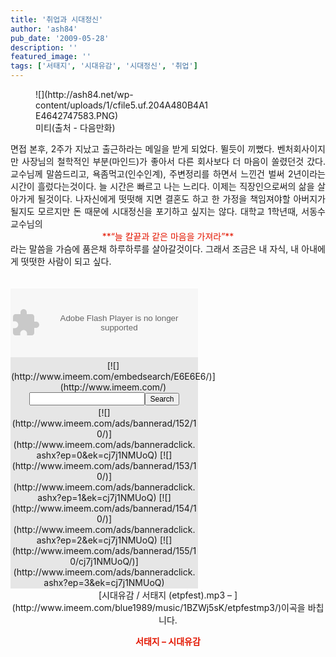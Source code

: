 ```yaml
---
title: '취업과 시대정신'
author: 'ash84'
pub_date: '2009-05-28'
description: ''
featured_image: ''
tags: ['서태지', '시대유감', '시대정신', '취업']
---
```



<figure class="wp-caption aligncenter" style="width: 280px">![](http://ash84.net/wp-content/uploads/1/cfile5.uf.204A480B4A1E4642747583.PNG)<figcaption class="wp-caption-text">미티(출처 - 다음만화)</figcaption></figure><div style="TEXT-ALIGN: justify">면접 본후, 2주가 지났고 출근하라는 메일을 받게 되었다. 뛸듯이 끼뻤다.   
 벤처회사이지만 사장님의 철학적인 부분(마인드)가 좋아서 다른 회사보다 더 마음이 쏠렸던것 갔다. 교수님께 말씀드리고, 욕좀먹고(인수인계), 주변정리를 하면서 느낀건 벌써 2년이라는 시간이 흘렀다는것이다. 늘 시간은 빠르고 나는 느리다. 이제는 직장인으로써의 삶을 살아가게 될것이다. 나자신에게 떳떳해 지면 결혼도 하고 한 가정을 책임져야할 아버지가 될지도 모르지만 돈 때문에 시대정신을 포기하고 싶지는 않다. 대학교 1학년때, 서동수 교수님의

</div>  
<div style="TEXT-ALIGN: center"><font color="#e31600">**“늘 칼끝과 같은 마음을 가져라”**</font>  
</div>  
<div style="TEXT-ALIGN: justify">  
</div>  
<div style="TEXT-ALIGN: justify">라는 말씀을 가슴에 품은채 하루하루를 살아갈것이다.   
 그래서 조금은 내 자식, 내 아내에게 떳떳한 사람이 되고 싶다.   
</div>  
<div> </div>  
<div style="TEXT-ALIGN: center"><span>﻿  
<div style="WIDTH: 300px"><object height="110" width="300"><param name="movie" value="http://media.imeem.com/m/cj7j1NMUoQ/aus=false/"></param><param name="wmode" value="transparent"></param><embed height="110" src="http://media.imeem.com/m/cj7j1NMUoQ/aus=false/" type="application/x-shockwave-flash" width="300" wmode="transparent"></embed></object>  
<div style="PADDING-RIGHT: 1px; PADDING-LEFT: 1px; PADDING-BOTTOM: 1px; PADDING-TOP: 1px; BACKGROUND-COLOR: #e6e6e6">  
<div style="PADDING-RIGHT: 4px; PADDING-LEFT: 0px; FLOAT: left; PADDING-BOTTOM: 0px; PADDING-TOP: 4px">[![](http://www.imeem.com/embedsearch/E6E6E6/)](http://www.imeem.com/)</div>  
<form action="http://www.imeem.com/embedsearch/" method="post" style="PADDING-RIGHT: 0px; PADDING-LEFT: 0px; PADDING-BOTTOM: 0px; MARGIN: 0px; PADDING-TOP: 0px"><input name="EmbedSearchBox"></input><input style="FONT-SIZE: 12px" type="submit" value="Search"></input>  
<div style="PADDING-TOP: 3px">[![](http://www.imeem.com/ads/bannerad/152/10/)](http://www.imeem.com/ads/banneradclick.ashx?ep=0&ek=cj7j1NMUoQ) [![](http://www.imeem.com/ads/bannerad/153/10/)](http://www.imeem.com/ads/banneradclick.ashx?ep=1&ek=cj7j1NMUoQ) [![](http://www.imeem.com/ads/bannerad/154/10/)](http://www.imeem.com/ads/banneradclick.ashx?ep=2&ek=cj7j1NMUoQ) [![](http://www.imeem.com/ads/bannerad/155/10/cj7j1NMUoQ/)](http://www.imeem.com/ads/banneradclick.ashx?ep=3&ek=cj7j1NMUoQ)</div></form></div></div>[시대유감 / 서태지 (etpfest).mp3 – ](http://www.imeem.com/blue1989/music/1BZWj5sK/etpfestmp3/)이곡을 바칩니다.

<font color="#e31600">**서태지 – 시대유감**</font>

</span></div>  
<div style="TEXT-ALIGN: center">  
</div>

